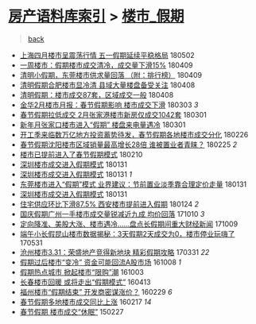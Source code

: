 [房产语料库索引](../../README.md)  > [楼市_假期](楼市_假期.md)
====
> [back](../README.md)

- [上海四月楼市呈震荡行情 五一假期延续平稳格局](http://jkwz.applinzi.com/ittc/7098530649633981450.html#%E4%B8%8A%E6%B5%B7%E5%9B%9B%E6%9C%88%E6%A5%BC%E5%B8%82%E5%91%88%E9%9C%87%E8%8D%A1%E8%A1%8C%E6%83%85+%E4%BA%94%E4%B8%80%E5%81%87%E6%9C%9F%E5%BB%B6%E7%BB%AD%E5%B9%B3%E7%A8%B3%E6%A0%BC%E5%B1%80) 180502  
- [一周楼市：假期楼市成交清冷，成交量下滑15%](http://jkwz.applinzi.com/ittc/7089966471990215690.html#%E4%B8%80%E5%91%A8%E6%A5%BC%E5%B8%82%EF%BC%9A%E5%81%87%E6%9C%9F%E6%A5%BC%E5%B8%82%E6%88%90%E4%BA%A4%E6%B8%85%E5%86%B7%EF%BC%8C%E6%88%90%E4%BA%A4%E9%87%8F%E4%B8%8B%E6%BB%9115%25) 180409  
- [清明小假期，东莞楼市供求量回落 （附：排行榜）](http://jkwz.applinzi.com/ittc/7089937711123399696.html#%E6%B8%85%E6%98%8E%E5%B0%8F%E5%81%87%E6%9C%9F%EF%BC%8C%E4%B8%9C%E8%8E%9E%E6%A5%BC%E5%B8%82%E4%BE%9B%E6%B1%82%E9%87%8F%E5%9B%9E%E8%90%BD+%EF%BC%88%E9%99%84%EF%BC%9A%E6%8E%92%E8%A1%8C%E6%A6%9C%EF%BC%89) 180409  
- [清明假期合肥楼市显冷清 县域大量楼盘备受关注](http://jkwz.applinzi.com/ittc/7089590231148004363.html#%E6%B8%85%E6%98%8E%E5%81%87%E6%9C%9F%E5%90%88%E8%82%A5%E6%A5%BC%E5%B8%82%E6%98%BE%E5%86%B7%E6%B8%85+%E5%8E%BF%E5%9F%9F%E5%A4%A7%E9%87%8F%E6%A5%BC%E7%9B%98%E5%A4%87%E5%8F%97%E5%85%B3%E6%B3%A8) 180408  
- [清明假期：楼市成交87套，区域成交一般](http://jkwz.applinzi.com/ittc/7089574765159515142.html#%E6%B8%85%E6%98%8E%E5%81%87%E6%9C%9F%EF%BC%9A%E6%A5%BC%E5%B8%82%E6%88%90%E4%BA%A487%E5%A5%97%EF%BC%8C%E5%8C%BA%E5%9F%9F%E6%88%90%E4%BA%A4%E4%B8%80%E8%88%AC) 180408  
- [金华2月楼市月报：春节假期影响 楼市成交下滑](http://jkwz.applinzi.com/ittc/7076288249775784967.html#%E9%87%91%E5%8D%8E2%E6%9C%88%E6%A5%BC%E5%B8%82%E6%9C%88%E6%8A%A5%EF%BC%9A%E6%98%A5%E8%8A%82%E5%81%87%E6%9C%9F%E5%BD%B1%E5%93%8D+%E6%A5%BC%E5%B8%82%E6%88%90%E4%BA%A4%E4%B8%8B%E6%BB%91) 180303 *3* 
- [春节假期拉低成交 2月张家港楼市新房仅成交1042套](http://jkwz.applinzi.com/ittc/7075529725336617995.html#%E6%98%A5%E8%8A%82%E5%81%87%E6%9C%9F%E6%8B%89%E4%BD%8E%E6%88%90%E4%BA%A4+2%E6%9C%88%E5%BC%A0%E5%AE%B6%E6%B8%AF%E6%A5%BC%E5%B8%82%E6%96%B0%E6%88%BF%E4%BB%85%E6%88%90%E4%BA%A41042%E5%A5%97) 180301  
- [新年月张家口楼市进入“假期” 楼盘来电量遇冷](http://jkwz.applinzi.com/ittc/7075427713865483275.html#%E6%96%B0%E5%B9%B4%E6%9C%88%E5%BC%A0%E5%AE%B6%E5%8F%A3%E6%A5%BC%E5%B8%82%E8%BF%9B%E5%85%A5%E2%80%9C%E5%81%87%E6%9C%9F%E2%80%9D+%E6%A5%BC%E7%9B%98%E6%9D%A5%E7%94%B5%E9%87%8F%E9%81%87%E5%86%B7) 180301  
- [开工季来临数万亿地方投资蓄势待发，春节假期各地楼市成交分化](http://jkwz.applinzi.com/ittc/7074421708469830662.html#%E5%BC%80%E5%B7%A5%E5%AD%A3%E6%9D%A5%E4%B8%B4%E6%95%B0%E4%B8%87%E4%BA%BF%E5%9C%B0%E6%96%B9%E6%8A%95%E8%B5%84%E8%93%84%E5%8A%BF%E5%BE%85%E5%8F%91%EF%BC%8C%E6%98%A5%E8%8A%82%E5%81%87%E6%9C%9F%E5%90%84%E5%9C%B0%E6%A5%BC%E5%B8%82%E6%88%90%E4%BA%A4%E5%88%86%E5%8C%96) 180226  
- [春节假期沈阳楼市区域销量最高增长28倍 谁被置业者青睐？](http://jkwz.applinzi.com/ittc/7073986847904891915.html#%E6%98%A5%E8%8A%82%E5%81%87%E6%9C%9F%E6%B2%88%E9%98%B3%E6%A5%BC%E5%B8%82%E5%8C%BA%E5%9F%9F%E9%94%80%E9%87%8F%E6%9C%80%E9%AB%98%E5%A2%9E%E9%95%BF28%E5%80%8D+%E8%B0%81%E8%A2%AB%E7%BD%AE%E4%B8%9A%E8%80%85%E9%9D%92%E7%9D%90%EF%BC%9F) 180225 *2* 
- [楼市已提前进入了春节假期模式](http://jkwz.applinzi.com/ittc/7068203641066750986.html#%E6%A5%BC%E5%B8%82%E5%B7%B2%E6%8F%90%E5%89%8D%E8%BF%9B%E5%85%A5%E4%BA%86%E6%98%A5%E8%8A%82%E5%81%87%E6%9C%9F%E6%A8%A1%E5%BC%8F) 180210  
- [深圳楼市成交进入假期模式](http://jkwz.applinzi.com/ittc/7064684581045666822.html#%E6%B7%B1%E5%9C%B3%E6%A5%BC%E5%B8%82%E6%88%90%E4%BA%A4%E8%BF%9B%E5%85%A5%E5%81%87%E6%9C%9F%E6%A8%A1%E5%BC%8F) 180131  
- [深圳楼市成交进入假期模式](http://jkwz.applinzi.com/ittc/7064682628278387728.html#%E6%B7%B1%E5%9C%B3%E6%A5%BC%E5%B8%82%E6%88%90%E4%BA%A4%E8%BF%9B%E5%85%A5%E5%81%87%E6%9C%9F%E6%A8%A1%E5%BC%8F) 180131 *1* 
- [东莞楼市进入“假期”模式 业界建议：节前置业淡季靠合理定价走量](http://jkwz.applinzi.com/ittc/7064674542302004241.html#%E4%B8%9C%E8%8E%9E%E6%A5%BC%E5%B8%82%E8%BF%9B%E5%85%A5%E2%80%9C%E5%81%87%E6%9C%9F%E2%80%9D%E6%A8%A1%E5%BC%8F+%E4%B8%9A%E7%95%8C%E5%BB%BA%E8%AE%AE%EF%BC%9A%E8%8A%82%E5%89%8D%E7%BD%AE%E4%B8%9A%E6%B7%A1%E5%AD%A3%E9%9D%A0%E5%90%88%E7%90%86%E5%AE%9A%E4%BB%B7%E8%B5%B0%E9%87%8F) 180131  
- [深圳楼市成交进入假期模式](http://jkwz.applinzi.com/ittc/7064655700892845062.html#%E6%B7%B1%E5%9C%B3%E6%A5%BC%E5%B8%82%E6%88%90%E4%BA%A4%E8%BF%9B%E5%85%A5%E5%81%87%E6%9C%9F%E6%A8%A1%E5%BC%8F) 180131  
- [住宅供应环比下滑87.5% 西安楼市提前进入假期](http://jkwz.applinzi.com/ittc/7062102627486008337.html#%E4%BD%8F%E5%AE%85%E4%BE%9B%E5%BA%94%E7%8E%AF%E6%AF%94%E4%B8%8B%E6%BB%9187.5%25+%E8%A5%BF%E5%AE%89%E6%A5%BC%E5%B8%82%E6%8F%90%E5%89%8D%E8%BF%9B%E5%85%A5%E5%81%87%E6%9C%9F) 180124 *2* 
- [国庆假期广州一手楼市成交量锐减近九成 均价回落](http://jkwz.applinzi.com/ittc/7022815521874117648.html#%E5%9B%BD%E5%BA%86%E5%81%87%E6%9C%9F%E5%B9%BF%E5%B7%9E%E4%B8%80%E6%89%8B%E6%A5%BC%E5%B8%82%E6%88%90%E4%BA%A4%E9%87%8F%E9%94%90%E5%87%8F%E8%BF%91%E4%B9%9D%E6%88%90+%E5%9D%87%E4%BB%B7%E5%9B%9E%E8%90%BD) 171010 *3* 
- [定向降准、美股大涨、楼市遇冷……盘点长假期间重大财经新闻](http://jkwz.applinzi.com/ittc/7022444795484701713.html#%E5%AE%9A%E5%90%91%E9%99%8D%E5%87%86%E3%80%81%E7%BE%8E%E8%82%A1%E5%A4%A7%E6%B6%A8%E3%80%81%E6%A5%BC%E5%B8%82%E9%81%87%E5%86%B7%E2%80%A6%E2%80%A6%E7%9B%98%E7%82%B9%E9%95%BF%E5%81%87%E6%9C%9F%E9%97%B4%E9%87%8D%E5%A4%A7%E8%B4%A2%E7%BB%8F%E6%96%B0%E9%97%BB) 171009  
- [端午小长假昆山楼市数据揭秘：3天假期2天成交为0，楼市停业玩嗨了](http://jkwz.applinzi.com/ittc/6973718192894510084.html#%E7%AB%AF%E5%8D%88%E5%B0%8F%E9%95%BF%E5%81%87%E6%98%86%E5%B1%B1%E6%A5%BC%E5%B8%82%E6%95%B0%E6%8D%AE%E6%8F%AD%E7%A7%98%EF%BC%9A3%E5%A4%A9%E5%81%87%E6%9C%9F2%E5%A4%A9%E6%88%90%E4%BA%A4%E4%B8%BA0%EF%BC%8C%E6%A5%BC%E5%B8%82%E5%81%9C%E4%B8%9A%E7%8E%A9%E5%97%A8%E4%BA%86) 170531  
- [沧州楼市3.31：荣盛地产竞得新地块 精彩假期攻略](http://jkwz.applinzi.com/ittc/6951186548207911941.html#%E6%B2%A7%E5%B7%9E%E6%A5%BC%E5%B8%823.31%EF%BC%9A%E8%8D%A3%E7%9B%9B%E5%9C%B0%E4%BA%A7%E7%AB%9E%E5%BE%97%E6%96%B0%E5%9C%B0%E5%9D%97+%E7%B2%BE%E5%BD%A9%E5%81%87%E6%9C%9F%E6%94%BB%E7%95%A5) 170331 *22* 
- [假期过后楼市“变冷” 资金可能回流A股市场](http://jkwz.applinzi.com/ittc/6886642631257359364.html#%E5%81%87%E6%9C%9F%E8%BF%87%E5%90%8E%E6%A5%BC%E5%B8%82%E2%80%9C%E5%8F%98%E5%86%B7%E2%80%9D+%E8%B5%84%E9%87%91%E5%8F%AF%E8%83%BD%E5%9B%9E%E6%B5%81A%E8%82%A1%E5%B8%82%E5%9C%BA) 161008 *1* 
- [假期热点城市 掀起楼市“限购”潮](http://jkwz.applinzi.com/ittc/6884557320230536197.html#%E5%81%87%E6%9C%9F%E7%83%AD%E7%82%B9%E5%9F%8E%E5%B8%82+%E6%8E%80%E8%B5%B7%E6%A5%BC%E5%B8%82%E2%80%9C%E9%99%90%E8%B4%AD%E2%80%9D%E6%BD%AE) 161003  
- [长春楼市回暖 或将走出“假期模式”](http://jkwz.applinzi.com/ittc/6820505246979589125.html#%E9%95%BF%E6%98%A5%E6%A5%BC%E5%B8%82%E5%9B%9E%E6%9A%96+%E6%88%96%E5%B0%86%E8%B5%B0%E5%87%BA%E2%80%9C%E5%81%87%E6%9C%9F%E6%A8%A1%E5%BC%8F%E2%80%9D) 160413  
- [福州楼市“假期结束” 开发商密谋涨价？](http://jkwz.applinzi.com/ittc/6804191934004331524.html#%E7%A6%8F%E5%B7%9E%E6%A5%BC%E5%B8%82%E2%80%9C%E5%81%87%E6%9C%9F%E7%BB%93%E6%9D%9F%E2%80%9D+%E5%BC%80%E5%8F%91%E5%95%86%E5%AF%86%E8%B0%8B%E6%B6%A8%E4%BB%B7%EF%BC%9F) 160229 *6* 
- [春节假期多地楼市成交同比上涨](http://jkwz.applinzi.com/ittc/6799858260899267589.html#%E6%98%A5%E8%8A%82%E5%81%87%E6%9C%9F%E5%A4%9A%E5%9C%B0%E6%A5%BC%E5%B8%82%E6%88%90%E4%BA%A4%E5%90%8C%E6%AF%94%E4%B8%8A%E6%B6%A8) 160217 *14* 
- [春节假期 楼市成交“休眠”](http://jkwz.applinzi.com/ittc/547650611396307997.html#%E6%98%A5%E8%8A%82%E5%81%87%E6%9C%9F+%E6%A5%BC%E5%B8%82%E6%88%90%E4%BA%A4%E2%80%9C%E4%BC%91%E7%9C%A0%E2%80%9D) 150227  
